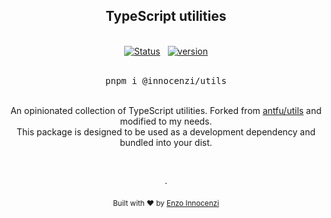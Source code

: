 <h2 align="center">TypeScript utilities</h2>

<p align="center">
  <br />
  <a href="https://github.com/innocenzi/utils/actions/workflows/ci.yml"><img alt="Status" src="https://github.com/innocenzi/utils/actions/workflows/ci.yml/badge.svg"></a>
  <span>&nbsp;</span>
  <a href="https://github.com/innocenzi/utils/releases"><img alt="version" src="https://img.shields.io/github/v/release/innocenzi/utils?include_prereleases&label=version&logo=github&logoColor=white"></a>
  <br />
  <br />
  <pre><div align="center">pnpm i @innocenzi/utils</div></pre>
</p>

<br />

<div align="center">
  An opinionated collection of TypeScript utilities. Forked from <a href="https://github.com/antfu/utils">antfu/utils</a> and modified to my needs.
  <br />
  This package is designed to be used as a development dependency and bundled into your dist.
</div>

<p align="center">
  <br />
  <br />
  ·
  <br />
  <br />
  <sub>Built with ❤︎ by <a href="https://twitter.com/enzoinnocenzi">Enzo Innocenzi</a>
</p>
